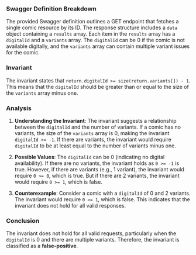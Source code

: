 ### Swagger Definition Breakdown
The provided Swagger definition outlines a GET endpoint that fetches a single comic resource by its ID. The response structure includes a `data` object containing a `results` array. Each item in the `results` array has a `digitalId` and a `variants` array. The `digitalId` can be 0 if the comic is not available digitally, and the `variants` array can contain multiple variant issues for the comic.

### Invariant
The invariant states that `return.digitalId >= size(return.variants[]) - 1`. This means that the `digitalId` should be greater than or equal to the size of the `variants` array minus one.

### Analysis
1. **Understanding the Invariant**: The invariant suggests a relationship between the `digitalId` and the number of variants. If a comic has no variants, the size of the `variants` array is 0, making the invariant `digitalId >= -1`. If there are variants, the invariant would require `digitalId` to be at least equal to the number of variants minus one.

2. **Possible Values**: The `digitalId` can be 0 (indicating no digital availability). If there are no variants, the invariant holds as `0 >= -1` is true. However, if there are variants (e.g., 1 variant), the invariant would require `0 >= 0`, which is true. But if there are 2 variants, the invariant would require `0 >= 1`, which is false.

3. **Counterexample**: Consider a comic with a `digitalId` of 0 and 2 variants. The invariant would require `0 >= 1`, which is false. This indicates that the invariant does not hold for all valid responses.

### Conclusion
The invariant does not hold for all valid requests, particularly when the `digitalId` is 0 and there are multiple variants. Therefore, the invariant is classified as a **false-positive**.
